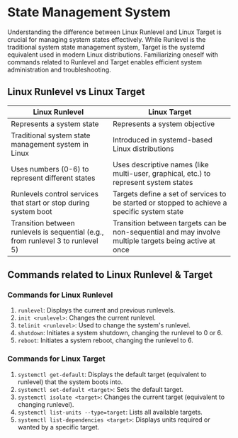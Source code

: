 # State Management System
Understanding the difference between Linux Runlevel and Linux Target is crucial for managing system states effectively. While Runlevel is the traditional system state management system, Target is the systemd equivalent used in modern Linux distributions. Familiarizing oneself with commands related to Runlevel and Target enables efficient system administration and troubleshooting.


## Linux Runlevel vs Linux Target

| Linux Runlevel              | Linux Target                   |
|-----------------------------|--------------------------------|
| Represents a system state   | Represents a system objective  |
| Traditional system state management system in Linux | Introduced in systemd-based Linux distributions |
| Uses numbers (0-6) to represent different states | Uses descriptive names (like multi-user, graphical, etc.) to represent system states |
| Runlevels control services that start or stop during system boot | Targets define a set of services to be started or stopped to achieve a specific system state |
| Transition between runlevels is sequential (e.g., from runlevel 3 to runlevel 5) | Transition between targets can be non-sequential and may involve multiple targets being active at once |

## Commands related to Linux Runlevel & Target

### Commands for Linux Runlevel

1. `runlevel`: Displays the current and previous runlevels.
2. `init <runlevel>`: Changes the current runlevel.
3. `telinit <runlevel>`: Used to change the system's runlevel.
4. `shutdown`: Initiates a system shutdown, changing the runlevel to 0 or 6.
5. `reboot`: Initiates a system reboot, changing the runlevel to 6.

### Commands for Linux Target

1. `systemctl get-default`: Displays the default target (equivalent to runlevel) that the system boots into.
2. `systemctl set-default <target>`: Sets the default target.
3. `systemctl isolate <target>`: Changes the current target (equivalent to changing runlevel).
4. `systemctl list-units --type=target`: Lists all available targets.
5. `systemctl list-dependencies <target>`: Displays units required or wanted by a specific target.


